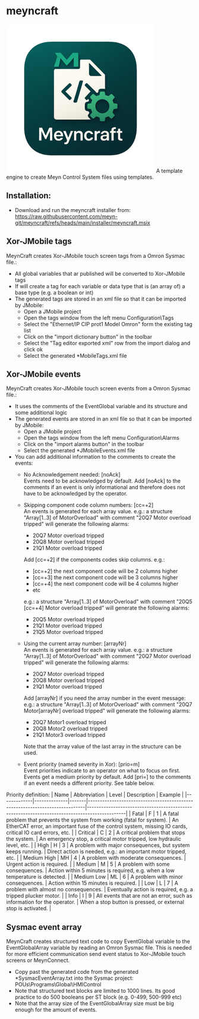 # meyncraft
<img src="https://raw.githubusercontent.com/meyn-git/meyncraft/refs/heads/main/assets/meyncraft.png" alt="MeynCraft" width="400"/>
A template engine to create Meyn Control System files using templates.

## Installation:
* Download and run the meyncraft installer from: https://raw.githubusercontent.com/meyn-git/meyncraft/refs/heads/main/installer/meyncraft.msix

## Xor-JMobile tags
MeynCraft creates Xor-JMobile touch screen tags from a Omron Sysmac file.:
* All global variables that ar published will be converted to Xor-JMobile tags
* If will create a tag for each variable or data type that is (an array of) a base type (e.g. a boolean or int)
* The generated tags are stored in an xml file so that it can be imported by JMobile:
  * Open a JMobile project
  * Open the tags window from the left menu Configuration\Tags
  * Select the "Ethernet/IP CIP prot1 Model Omron" form the existing tag list
  * Click on the "import dictionary button" in the toolbar
  * Select the "Tag editor exported xml" row from the import dialog and click ok
  * Select the generated *MobileTags.xml file

## Xor-JMobile events
MeynCraft creates Xor-JMobile touch screen events from a Omron Sysmac file.:
* It uses the comments of the EventGlobal variable and its structure and some additional logic
* The generated events are stored in an xml file so that it can be imported by JMobile:
  * Open a JMobile project
  * Open the tags window from the left menu Configuration\Alarms
  * Click on the "import alarms button" in the toolbar
  * Select the generated *JMobileEvents.xml file
* You can add additional information to the comments to create the events:
  * No Acknowledgement needed: [noAck]<br>
    Events need to be acknowledged by default. Add [noAck] to the comments if an event is only informational and therefore does not have to be acknowledged by the operator.
  * Skipping component code column numbers: [cc=+2]<br>
    An events is generated for each array value. 
    e.g.: a structure "Array[1..3] of MotorOverload" with comment "20Q7 Motor overload tripped" will generate the following alarms:
    * 20Q7 Motor overload tripped
    * 20Q8 Motor overload tripped
    * 21Q1 Motor overload tripped

    Add [cc=+2] if the components codes skip columns. e.g.: 
    * [cc=+2] the next component code will be 2 columns higher
    * [cc=+3] the next component code will be 3 columns higher
    * [cc=+4] the next component code will be 4 columns higher
    * etc

    e.g.: a structure "Array[1..3] of MotorOverload" with comment "20Q5 [cc=+4] Motor overload tripped" will generate the following alarms:
    * 20Q5 Motor overload tripped
    * 21Q1 Motor overload tripped
    * 21Q5 Motor overload tripped
  * Using the current array number: [arrayNr]<br>
    An events is generated for each array value. 
    e.g.: a structure "Array[1..3] of MotorOverload" with comment "20Q7 Motor overload tripped" will generate the following alarms:
    * 20Q7 Motor overload tripped
    * 20Q8 Motor overload tripped
    * 21Q1 Motor overload tripped
    
    Add [arrayNr] if you need the array number in the event message: 
    e.g.: a structure "Array[1..3] of MotorOverload" with comment "20Q7 Motor[arrayNr] overload tripped" will generate the following alarms:
    * 20Q7 Motor1 overload tripped
    * 20Q8 Motor2 overload tripped
    * 21Q1 Motor3 overload tripped
    
    Note that the array value of the last array in the structure can be used.
  * Event priority (named severity in Xor): [prio=m]<br>
    Event priorities indicate to an operator on what to focus on first.
    Events get a medium priority by default. Add [pri=<abbreviation>] to the comments if an event needs a different priority.
    See table below.

Priority definition:
| Name        | Abbreviation | Level | Description                                                                 | Example                                                                                      |
|-------------|--------------|-------|-----------------------------------------------------------------------------|----------------------------------------------------------------------------------------------|
| Fatal       | F            | 1     | A fatal problem that prevents the system from working (fatal for system).   | An EtherCAT error, an important fuse of the control system, missing IO cards, critical IO card errors, etc. |
| Critical    | C            | 2     | A critical problem that stops the system.                                   | An emergency stop, a critical motor tripped, low hydraulic level, etc.                      |
| High        | H            | 3     | A problem with major consequences, but system keeps running.                | Direct action is needed, e.g.: an important motor tripped, etc.                             |
| Medium High | MH           | 4     | A problem with moderate consequences.                                       | Urgent action is required.                                                                  |
| Medium      | M            | 5     | A problem with some consequences.                                           | Action within 5 minutes is required, e.g. when a low temperature is detected.               |
| Medium Low  | ML           | 6     | A problem with minor consequences.                                          | Action within 15 minutes is required.                                                       |
| Low         | L            | 7     | A problem with almost no consequences.                                      | Eventually action is required, e.g. a tripped plucker motor.                                |
| Info        | I            | 9     | All events that are not an error, such as information for the operator.     | When a stop button is pressed, or external stop is activated.                               |

## Sysmac event array
MeynCraft creates structured text code to copy EventGlobal variable to the EventGlobalArray variable by reading an Omron Sysmac file. This is needed for more efficient communication send event status to Xor-JMobile touch screens or MeynConnect.
* Copy past the generated code from the generated *SysmacEventArray.txt into the Sysmac project: POUs\Programs\Global\HMIControl
* Note that structured text blocks are limited to 1000 lines. Its good practice to do 500 booleans per ST block (e.g. 0-499, 500-999 etc)
* Note that the array size of the EventGlobalArray size must be big enough for the amount of events.


